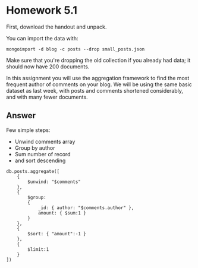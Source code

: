 # Homework 5.1

First, download the handout and unpack.

You can import the data with:

```
mongoimport -d blog -c posts --drop small_posts.json
```
Make sure that you're dropping the old collection if you already had data; it should now have 200 documents.

In this assignment you will use the aggregation framework to find the most frequent author of comments on your blog. We will be using the same basic dataset as last week, with posts and comments shortened considerably, and with many fewer documents.

## Answer

Few simple steps:
* Unwind comments array
* Group by author
* Sum number of record
* and sort descending 

```
db.posts.aggregate([
    {
        $unwind: "$comments"
    },
    {
        $group:
        {
            _id: { author: "$comments.author" },
            amount: { $sum:1 }
        }
    },
    {
        $sort: { "amount":-1 }
    },
    {
        $limit:1
    }
])
```